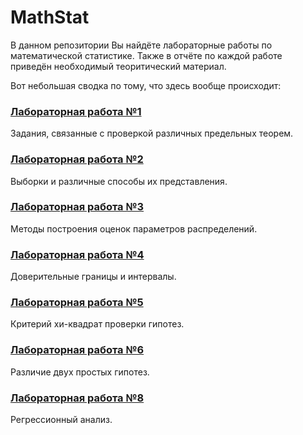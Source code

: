 # MathStat

В данном репозитории Вы найдёте лабораторные работы по математической статистике. Также в отчёте по каждой работе приведён необходимый теоритический материал.

Вот небольшая сводка по тому, что здесь вообще происходит:

### [Лабораторная работа №1](https://github.com/ALex2002Sim/MathStat/blob/main/%D0%A1%D0%B8%D0%BC%D0%B0%D0%BA%D0%BE%D0%B2%20%D0%9B%D0%A0%201%20(%D0%9C%D0%B0%D1%82%D0%A1%D1%82%D0%B0%D1%82).pdf)

Задания, связанные с проверкой различных предельных теорем.

### [Лабораторная работа №2](https://github.com/ALex2002Sim/MathStat/blob/main/%D0%A1%D0%B8%D0%BC%D0%B0%D0%BA%D0%BE%D0%B2%20%D0%9B%D0%A0%202%20(%D0%9C%D0%B0%D1%82%D0%A1%D1%82%D0%B0%D1%82).pdf)

Выборки и различные способы их представления.

### [Лабораторная работа №3](https://github.com/ALex2002Sim/MathStat/blob/main/%D0%A1%D0%B8%D0%BC%D0%B0%D0%BA%D0%BE%D0%B2%20%D0%9B%D0%A0%203%20(%D0%9C%D0%B0%D1%82%D0%A1%D1%82%D0%B0%D1%82).pdf)

Методы построения оценок параметров распределений.

### [Лабораторная работа №4](https://github.com/ALex2002Sim/MathStat/blob/main/%D0%A1%D0%B8%D0%BC%D0%B0%D0%BA%D0%BE%D0%B2%20%D0%9B%D0%A0%204%20(%D0%9C%D0%B0%D1%82%D0%A1%D1%82%D0%B0%D1%82).pdf)

Доверительные границы и интервалы.

### [Лабораторная работа №5](https://github.com/ALex2002Sim/MathStat/blob/main/%D0%A1%D0%B8%D0%BC%D0%B0%D0%BA%D0%BE%D0%B2%20%D0%9B%D0%A0%205%20(%D0%9C%D0%B0%D1%82%D0%A1%D1%82%D0%B0%D1%82).pdf)

Критерий хи-квадрат проверки гипотез.

### [Лабораторная работа №6](https://github.com/ALex2002Sim/MathStat/blob/main/%D0%A1%D0%B8%D0%BC%D0%B0%D0%BA%D0%BE%D0%B2%20%D0%9B%D0%A0%206%20(%D0%9C%D0%B0%D1%82%D0%A1%D1%82%D0%B0%D1%82).pdf)

Различие двух простых гипотез.

### [Лабораторная работа №8](https://github.com/ALex2002Sim/MathStat/blob/main/%D0%A1%D0%B8%D0%BC%D0%B0%D0%BA%D0%BE%D0%B2%20%D0%9B%D0%A0%208%20(%D0%9C%D0%B0%D1%82%D0%A1%D1%82%D0%B0%D1%82).pdf)

Регрессионный анализ.
